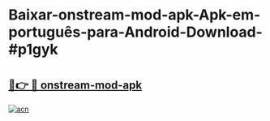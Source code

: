 # Baixar-onstream-mod-apk-Apk-em-português​-para-Android-Download-#p1gyk

# <h2><a href="https://ainizakaria.my?title=onstream-mod-apk&ref=24M">🔗👉 🔴 onstream-mod-apk</a></h2>

[![acn](https://github.com/user-attachments/assets/0f9c940e-d8b0-45ae-aac7-cd30a18b3e1c)](https://ainizakaria.my?title=onstream-mod-apk&ref=24M)

